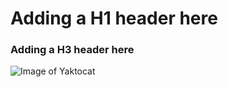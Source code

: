 # Adding a H1 header here

### Adding a H3 header here

![Image of Yaktocat](https://octodex.github.com/images/yaktocat.png)
